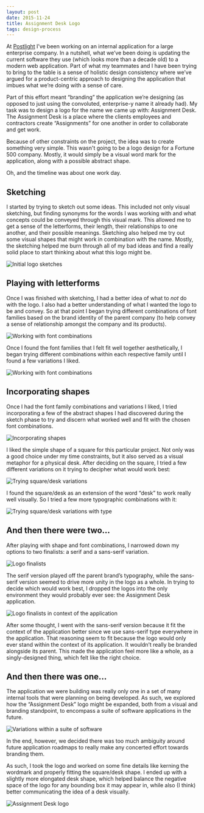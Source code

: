 ```yaml
---
layout: post
date: 2015-11-24
title: Assignment Desk Logo
tags: design-process
---
```


At [Postlight](http://www.postlight.com) I’ve been working on an internal application for a large enterprise company. In a nutshell, what we’ve been doing is updating the current software they use (which looks more than a decade old) to a modern web application. Part of what my teammates and I have been trying to bring to the table is a sense of holistic design consistency where we’ve argued for a product-centric approach to designing the application that imbues what we’re doing with a sense of care.

Part of this effort meant “branding” the application we’re designing (as opposed to just using the convoluted, enterprise-y name it already had). My task was to design a logo for the name we came up with: Assignment Desk. The Assignment Desk is a place where the clients employees and contractors create “Assignments” for one another in order to collaborate and get work.

Because of other constraints on the project, the idea was to create something very simple. This wasn't going to be a logo design for a Fortune 500 company. Mostly, it would simply be a visual word mark for the application, along with a possible abstract shape.

Oh, and the timeline was about one work day.

## Sketching

I started by trying to sketch out some ideas. This included not only visual sketching, but finding synonyms for the words I was working with and what concepts could be conveyed through this visual mark. This allowed me to get a sense of the letterforms, their length, their relationships to one another, and their possible meanings. Sketching also helped me try out some visual shapes that might work in combination with the name. Mostly, the sketching helped me burn through all of my bad ideas and find a really solid place to start thinking about what this logo might be.

![Initial logo sketches](http://jim-nielsen.com/images/2015/assignment-desk-sketches.jpg)

## Playing with letterforms

Once I was finished with sketching, I had a better idea of what to *not* do with the logo. I also had a better understanding of what I wanted the logo to be and convey. So at that point I began trying different combinations of font families based on the brand identity of the parent company (to help convey a sense of relationship amongst the company and its products).

![Working with font combinations](http://jim-nielsen.com/images/2015/assignment-desk-font-combinations.gif)

Once I found the font families that I felt fit well together aesthetically, I began trying different combinations within each respective family until I found a few variations I liked.

![Working with font combinations](http://jim-nielsen.com/images/2015/assignment-desk-inner-font-family-combinations.png)

## Incorporating shapes

Once I had the font family combinations and variations I liked, I tried incorporating a few of the abstract shapes I had discovered during the sketch phase to try and discern what worked well and fit with the chosen font combinations.

![Incorporating shapes](http://jim-nielsen.com/images/2015/assignment-desk-incorporating-shapes.png)

I liked the simple shape of a square for this particular project. Not only was a good choice under my time constraints, but it also served as a visual metaphor for a physical desk. After deciding on the square, I tried a few different variations on it trying to decipher what would work best:

![Trying square/desk variations](http://jim-nielsen.com/images/2015/assignment-desk-shape-variations.png)

I found the square/desk as an extension of the word “desk” to work really well visually. So I tried a few more typographic combinations with it:

![Trying square/desk variations with type](http://jim-nielsen.com/images/2015/assignment-desk-square-font-combos.png)

## And then there were two...

After playing with shape and font combinations, I narrowed down my options to two finalists: a serif and a sans-serif variation.

![Logo finalists](http://jim-nielsen.com/images/2015/assignment-desk-finalists.png)

The serif version played off the parent brand’s typography, while the sans-serif version seemed to drive more unity in the logo as a whole. In trying to decide which would work best, I dropped the logos into the only environment they would probably ever see: the Assignment Desk application.

![Logo finalists in context of the application](http://jim-nielsen.com/images/2015/assignment-desk-finalists-in-context.png)

After some thought, I went with the sans-serif version because it fit the context of the application better since we use sans-serif type everywhere in the application. That reasoning seem to fit because the logo would only ever stand within the context of its application. It wouldn’t really be branded alongside its parent. This made the application feel more like a whole, as a singly-designed thing, which felt like the right choice.

## And then there was one...

The application we were building was really only one in a set of many internal tools that were planning on being developed. As such, we explored how the “Assignment Desk” logo might be expanded, both from a visual and branding standpoint, to encompass a suite of software applications in the future.

![Variations within a suite of software](http://jim-nielsen.com/images/2015/assignment-desk-software-suite-variations.png)

In the end, however, we decided there was too much ambiguity around future application roadmaps to really make any concerted effort towards branding them. 

As such, I took the logo and worked on some fine details like kerning the wordmark and properly fitting the square/desk shape. I ended up with a slightly more elongated desk shape, which helped balance the negative space of the logo for any bounding box it may appear in, while also (I think) better communicating the idea of a desk visually.

![Assignment Desk logo](http://jim-nielsen.com/images/2015/assignment-desk-final.png)
